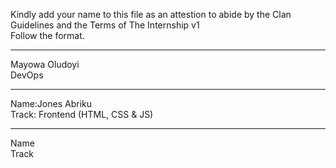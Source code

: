 Kindly add your name to this file as an attestion to abide by the Clan Guidelines and the Terms of The Internship v1
<br/> Follow the format.<br/> 
___
Mayowa Oludoyi <br/>
DevOps
___
Name:Jones Abriku <br/>
Track: Frontend (HTML, CSS & JS) 
___
Name <br/>
Track
